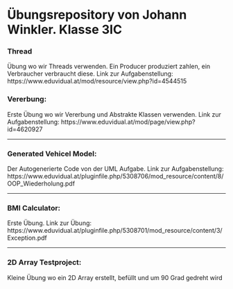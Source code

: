 <h1>Übungsrepository von Johann Winkler. Klasse 3IC</h1>

<h3>Thread</h3>
Übung wo wir Threads verwenden. Ein Producer produziert zahlen, ein Verbraucher verbraucht diese. Link zur Aufgabenstellung: https://www.eduvidual.at/mod/resource/view.php?id=4544515
<h3>Vererbung:</h3>
Erste Übung wo wir Vererbung und Abstrakte Klassen verwenden. Link zur Aufgabenstellung: https://www.eduvidual.at/mod/page/view.php?id=4620927
<br><hr>
<h3>Generated Vehicel Model:</h3>
Der Autogenerierte Code von der UML Aufgabe. Link zur Aufgabenstellung: https://www.eduvidual.at/pluginfile.php/5308706/mod_resource/content/8/OOP_Wiederholung.pdf
<br><hr>
<h3>BMI Calculator:</h3>
Erste Übung. Link zur Übung: https://www.eduvidual.at/pluginfile.php/5308701/mod_resource/content/3/Exception.pdf
<br><hr>
<h3>2D Array Testproject:</h3>
Kleine Übung wo ein 2D Array erstellt, befüllt und um 90 Grad gedreht wird
